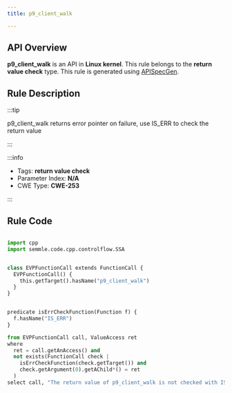 ```yaml
---
title: p9_client_walk

---
```



## API Overview
**p9_client_walk** is an API in **Linux kernel**. This rule belongs to the **return value check** type. This rule is generated using [APISpecGen](../../tools/APISpecGen).
## Rule Description

:::tip

p9_client_walk returns error pointer on failure, use IS_ERR to check the return value

:::

:::info

- Tags: **return value check**
- Parameter Index: **N/A**
- CWE Type: **CWE-253**

:::

## Rule Code
```python

import cpp
import semmle.code.cpp.controlflow.SSA


class EVPFunctionCall extends FunctionCall {
  EVPFunctionCall() {
    this.getTarget().hasName("p9_client_walk")
  }
}


predicate isErrCheckFunction(Function f) {
  f.hasName("IS_ERR") 
}

from EVPFunctionCall call, ValueAccess ret
where
  ret = call.getAnAccess() and
  not exists(FunctionCall check |
    isErrCheckFunction(check.getTarget()) and
    check.getArgument(0).getAChild*() = ret
  )
select call, "The return value of p9_client_walk is not checked with IS_ERR."
    
```
